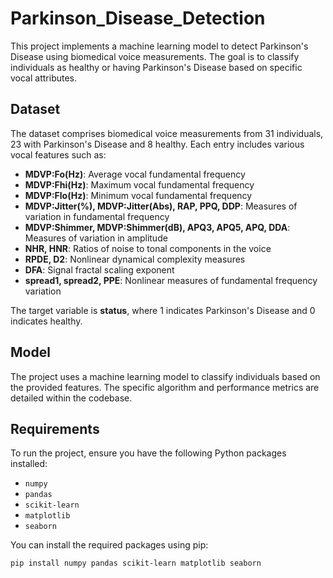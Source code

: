 # Parkinson_Disease_Detection
This project implements a machine learning model to detect Parkinson's Disease using biomedical voice measurements. The goal is to classify individuals as healthy or having Parkinson's Disease based on specific vocal attributes.

## Dataset

The dataset comprises biomedical voice measurements from 31 individuals, 23 with Parkinson's Disease and 8 healthy. Each entry includes various vocal features such as:

- **MDVP:Fo(Hz)**: Average vocal fundamental frequency
- **MDVP:Fhi(Hz)**: Maximum vocal fundamental frequency
- **MDVP:Flo(Hz)**: Minimum vocal fundamental frequency
- **MDVP:Jitter(%), MDVP:Jitter(Abs), RAP, PPQ, DDP**: Measures of variation in fundamental frequency
- **MDVP:Shimmer, MDVP:Shimmer(dB), APQ3, APQ5, APQ, DDA**: Measures of variation in amplitude
- **NHR, HNR**: Ratios of noise to tonal components in the voice
- **RPDE, D2**: Nonlinear dynamical complexity measures
- **DFA**: Signal fractal scaling exponent
- **spread1, spread2, PPE**: Nonlinear measures of fundamental frequency variation

The target variable is **status**, where 1 indicates Parkinson's Disease and 0 indicates healthy.

## Model

The project uses a machine learning model to classify individuals based on the provided features. The specific algorithm and performance metrics are detailed within the codebase.

## Requirements

To run the project, ensure you have the following Python packages installed:

- `numpy`
- `pandas`
- `scikit-learn`
- `matplotlib`
- `seaborn`

You can install the required packages using pip:

```bash
pip install numpy pandas scikit-learn matplotlib seaborn
